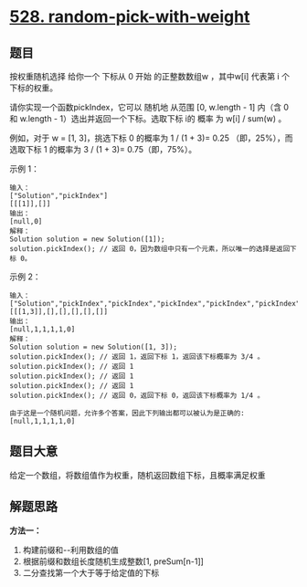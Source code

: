 # [528. random-pick-with-weight](https://leetcode.cn/problems/random-pick-with-weight/)

## 题目
按权重随机选择
给你一个 下标从 0 开始 的正整数数组w ，其中w[i] 代表第 i 个下标的权重。

请你实现一个函数pickIndex，它可以 随机地 从范围 [0, w.length - 1] 内（含 0 和 w.length - 1）选出并返回一个下标。选取下标 i的 概率 为 w[i] / sum(w) 。

例如，对于 w = [1, 3]，挑选下标 0 的概率为 1 / (1 + 3)= 0.25 （即，25%），而选取下标 1 的概率为 3 / (1 + 3)= 0.75（即，75%）。


示例 1：
~~~
输入：
["Solution","pickIndex"]
[[[1]],[]]
输出：
[null,0]
解释：
Solution solution = new Solution([1]);
solution.pickIndex(); // 返回 0，因为数组中只有一个元素，所以唯一的选择是返回下标 0。
~~~

示例 2：
~~~
输入：
["Solution","pickIndex","pickIndex","pickIndex","pickIndex","pickIndex"]
[[[1,3]],[],[],[],[],[]]
输出：
[null,1,1,1,1,0]
解释：
Solution solution = new Solution([1, 3]);
solution.pickIndex(); // 返回 1，返回下标 1，返回该下标概率为 3/4 。
solution.pickIndex(); // 返回 1
solution.pickIndex(); // 返回 1
solution.pickIndex(); // 返回 1
solution.pickIndex(); // 返回 0，返回下标 0，返回该下标概率为 1/4 。

由于这是一个随机问题，允许多个答案，因此下列输出都可以被认为是正确的:
[null,1,1,1,1,0]

~~~

## 题目大意

给定一个数组，将数组值作为权重，随机返回数组下标，且概率满足权重

## 解题思路

**方法一：**
1. 构建前缀和--利用数组的值
2. 根据前缀和数组长度随机生成整数[1, preSum[n-1]]
3. 二分查找第一个大于等于给定值的下标